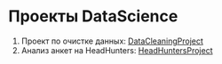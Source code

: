 # Проекты DataScience

1. Проект по очистке данных: [DataCleaningProject](https://github.com/GOopH4201/data_science_projects/tree/master/DataCleaningProject)
2. Анализ анкет на HeadHunters: [HeadHuntersProject](https://github.com/GOopH4201/HeadHunters)
